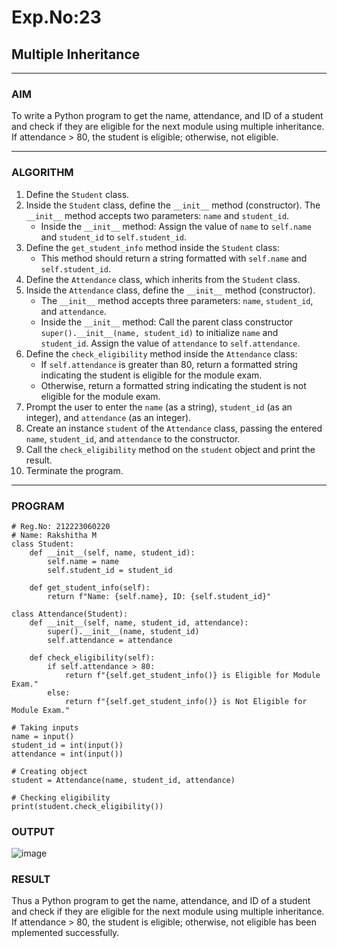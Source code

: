 # Exp.No:23  
## Multiple Inheritance

---

### AIM  
To write a Python program to get the name, attendance, and ID of a student and check if they are eligible for the next module using multiple inheritance. If attendance > 80, the student is eligible; otherwise, not eligible.

---

### ALGORITHM

1. Define the `Student` class.
2. Inside the `Student` class, define the `__init__` method (constructor). The `__init__` method accepts two parameters: `name` and `student_id`.
    - Inside the `__init__` method: Assign the value of `name` to `self.name` and `student_id` to `self.student_id`.
3. Define the `get_student_info` method inside the `Student` class:
    - This method should return a string formatted with `self.name` and `self.student_id`.
4. Define the `Attendance` class, which inherits from the `Student` class.
5. Inside the `Attendance` class, define the `__init__` method (constructor).
    - The `__init__` method accepts three parameters: `name`, `student_id`, and `attendance`.
    - Inside the `__init__` method: Call the parent class constructor `super().__init__(name, student_id)` to initialize `name` and `student_id`. Assign the value of `attendance` to `self.attendance`.
6. Define the `check_eligibility` method inside the `Attendance` class:
    - If `self.attendance` is greater than 80, return a formatted string indicating the student is eligible for the module exam.
    - Otherwise, return a formatted string indicating the student is not eligible for the module exam.
7. Prompt the user to enter the `name` (as a string), `student_id` (as an integer), and `attendance` (as an integer).
8. Create an instance `student` of the `Attendance` class, passing the entered `name`, `student_id`, and `attendance` to the constructor.
9. Call the `check_eligibility` method on the `student` object and print the result.
10. Terminate the program.

---

### PROGRAM

```
# Reg.No: 212223060220
# Name: Rakshitha M
class Student:
    def __init__(self, name, student_id):
        self.name = name
        self.student_id = student_id

    def get_student_info(self):
        return f"Name: {self.name}, ID: {self.student_id}"

class Attendance(Student):
    def __init__(self, name, student_id, attendance):
        super().__init__(name, student_id)
        self.attendance = attendance

    def check_eligibility(self):
        if self.attendance > 80:
            return f"{self.get_student_info()} is Eligible for Module Exam."
        else:
            return f"{self.get_student_info()} is Not Eligible for Module Exam."

# Taking inputs
name = input()
student_id = int(input())
attendance = int(input())

# Creating object
student = Attendance(name, student_id, attendance)

# Checking eligibility
print(student.check_eligibility())

```

### OUTPUT
![image](https://github.com/user-attachments/assets/c13a2a45-56db-4ede-b4c0-9ca07c96a46f)



### RESULT
Thus a Python program to get the name, attendance, and ID of a student and check if they are eligible for the next module using multiple inheritance. If attendance > 80, the student is eligible; otherwise, not eligible has been mplemented successfully.




